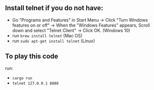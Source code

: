 
## Install telnet if you do not have:
 - Go "Programs and Features" in Start Menu -> Click "Turn Windows features on or off" -> When the "Windows Features" appears, Scroll down and select "Telnet Client" -> Click OK. (Windows 10)
 - run `brew install telnet` (Mac OS)
 - run `sudo apt-get install telnet` (Linux)

## To play this code
run:
 - `cargo run` 
 - `telnet 127.0.0.1 8080`
